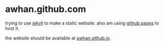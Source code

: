 awhan.github.com
================

trying to use [jekyll](http://jekyllrb.com/) to make a static website. also am
using [github pages](http://pages.github.com/) to host it.

the website should be available at [awhan.github.io](http://awhan.github.io/).
